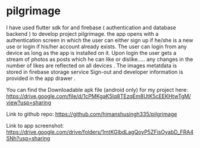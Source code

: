 # pilgrimage

I have used flutter sdk for and firebase ( authentication and database backend ) to develop project pilgrimage.
 the app opens with a authentication screen in which the user can either sign up if he/she is a new use or login if his/her account already exists. 
 The user can login from any device as long as the app is installed on it.
Upon login the user gets a stream of photos as posts which he can like or dislike..... any changes in the number of likes are reflected on all devices .
The images metatdata is stored in firebase storage service
Sign-out and developer information is provided in the app drawer .

You can find the Downloadable apk file (android only) for my project here: https://drive.google.com/file/d/1cPMKgaK5Iq8TEzqEm8UtK5cEEKHtwTgM/view?usp=sharing

Link to github repo: https://github.com/himanshusingh335/pilgrimage

Link to app screenshot: https://drive.google.com/drive/folders/1mtKGlbdLagQoyP5ZFisOyabD_FRA4SNh?usp=sharing

